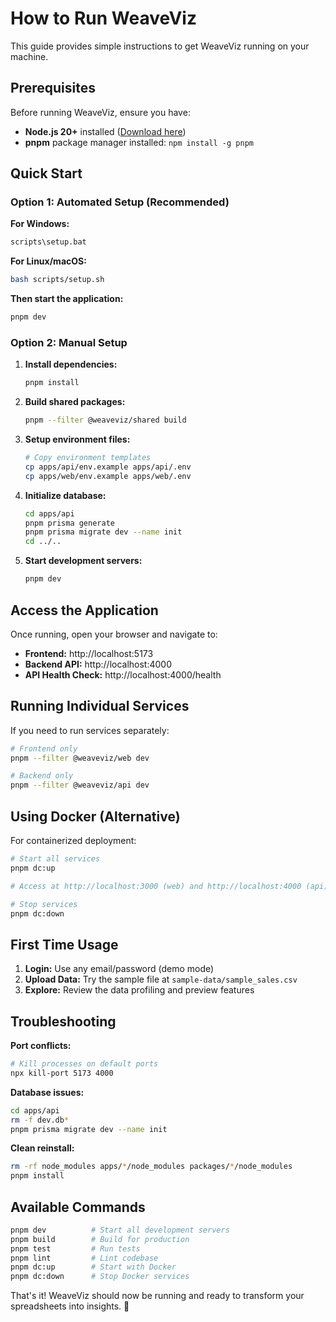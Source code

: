 # How to Run WeaveViz

This guide provides simple instructions to get WeaveViz running on your machine.

## Prerequisites

Before running WeaveViz, ensure you have:
- **Node.js 20+** installed ([Download here](https://nodejs.org/))
- **pnpm** package manager installed: `npm install -g pnpm`

## Quick Start

### Option 1: Automated Setup (Recommended)

**For Windows:**
```cmd
scripts\setup.bat
```

**For Linux/macOS:**
```bash
bash scripts/setup.sh
```

**Then start the application:**
```bash
pnpm dev
```

### Option 2: Manual Setup

1. **Install dependencies:**
   ```bash
   pnpm install
   ```

2. **Build shared packages:**
   ```bash
   pnpm --filter @weaveviz/shared build
   ```

3. **Setup environment files:**
   ```bash
   # Copy environment templates
   cp apps/api/env.example apps/api/.env
   cp apps/web/env.example apps/web/.env
   ```

4. **Initialize database:**
   ```bash
   cd apps/api
   pnpm prisma generate
   pnpm prisma migrate dev --name init
   cd ../..
   ```

5. **Start development servers:**
   ```bash
   pnpm dev
   ```

## Access the Application

Once running, open your browser and navigate to:

- **Frontend:** http://localhost:5173
- **Backend API:** http://localhost:4000
- **API Health Check:** http://localhost:4000/health

## Running Individual Services

If you need to run services separately:

```bash
# Frontend only
pnpm --filter @weaveviz/web dev

# Backend only  
pnpm --filter @weaveviz/api dev
```

## Using Docker (Alternative)

For containerized deployment:

```bash
# Start all services
pnpm dc:up

# Access at http://localhost:3000 (web) and http://localhost:4000 (api)

# Stop services
pnpm dc:down
```

## First Time Usage

1. **Login:** Use any email/password (demo mode)
2. **Upload Data:** Try the sample file at `sample-data/sample_sales.csv`
3. **Explore:** Review the data profiling and preview features

## Troubleshooting

**Port conflicts:**
```bash
# Kill processes on default ports
npx kill-port 5173 4000
```

**Database issues:**
```bash
cd apps/api
rm -f dev.db*
pnpm prisma migrate dev --name init
```

**Clean reinstall:**
```bash
rm -rf node_modules apps/*/node_modules packages/*/node_modules
pnpm install
```

## Available Commands

```bash
pnpm dev          # Start all development servers
pnpm build        # Build for production
pnpm test         # Run tests
pnpm lint         # Lint codebase
pnpm dc:up        # Start with Docker
pnpm dc:down      # Stop Docker services
```

That's it! WeaveViz should now be running and ready to transform your spreadsheets into insights. 🚀
